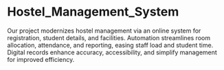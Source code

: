 # Hostel_Management_System
Our project modernizes hostel management via an online system for registration, student details, and facilities. Automation streamlines room allocation, attendance, and reporting, easing staff load and student time. Digital records enhance accuracy, accessibility, and simplify management for improved efficiency.
